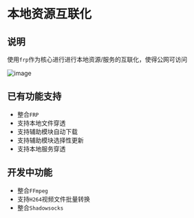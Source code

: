 # 本地资源互联化

## 说明

使用`frp`作为核心进行进行本地资源/服务的互联化，使得公网可访问

![image](https://i.imgur.com/YBPfl1W.jpg)

## 已有功能支持

* 整合`FRP`
* 支持本地文件穿透
* 支持辅助模块自动下载
* 支持辅助模块选择性更新
* 支持本地服务穿透

## 开发中功能

* 整合`FFmpeg`
* 支持`H264`视频文件批量转换
* 整合`Shadowsocks`

